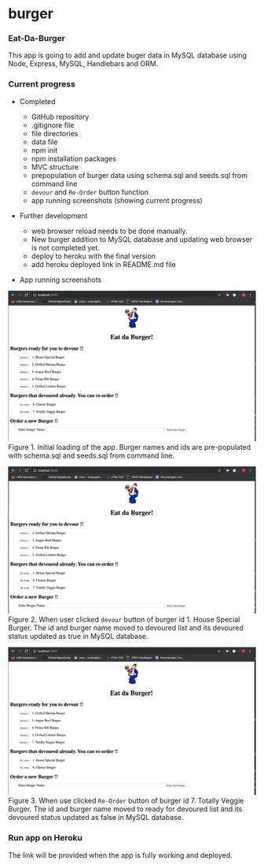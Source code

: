 # burger
### Eat-Da-Burger

This app is going to add and update buger data in MySQL database using Node, Express, MySQL, Handlebars and ORM.

### Current progress

* Completed
  * GitHub repository
  * .gitignore file 
  * file directories
  * data file
  * npm init
  * npm installation packages
  * MVC structure
  * prepopulation of burger data using schema.sql and seeds.sql from command line
  * `devour` and `Re-Order` button function
  * app running screenshots (showing current progress)

* Further development
  * web browser reload needs to be done manually.
  * New burger addition to MySQL database and updating web browser is not completed yet.
  * deploy to heroku with the final version
  * add heroku deployed link in README.md file

* App running screenshots

![figure1](./public/assets/img/screenshot01.jpg)
Figure 1. Initial loading of the app. Burger names and ids are pre-populated with schema.sql and seeds.sql from command line.

![figure2](./public/assets/img/screenshot02.jpg)
Figure 2. When user clicked `devour` button of burger id 1. House Special Burger. The id and burger name moved to devoured list and its devoured status updated as true in MySQL database.

![figure3](./public/assets/img/screenshot03.jpg)
Figure 3. When use clicked `Re-Order` button of burger id 7.  Totally Veggie Burger. The id and burger name moved to ready for devoured list and its devoured status updated as false in MySQL database.

### Run app on Heroku
The link will be provided when the app is fully working and deployed.